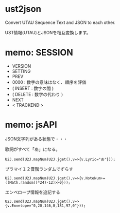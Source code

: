 # ust2json
Convert UTAU Sequence Text and JSON to each other. 

UST情報(UTAU)とJSONを相互変換します。

# memo: SESSION
- VERSION
- SETTING
- PREV
- 0000 : 数字の意味はなく、順序を評価
- ( INSERT : 数字の間 )
- ( DELETE : 数字の代わり )
- NEXT
- < TRACKEND >

# memo: jsAPI
JSON文字列がある状態で・・・

歌詞がすべて「あ」になる。
```
U2J.send(U2J.mapNum(U2J.jget(),v=>{v.Lyric="あ"}));
```

プラマイ１２音階ランダムでずらす
```
U2J.send(U2J.mapNum(U2J.jget(),v=>{v.NoteNum+=((Math.random()*24)-12)>>0}));
```

エンベロープ情報を追記する
```
U2J.send(U2J.mapNum(U2J.jget(),v=>{v.Envelope="0,20,146,0,181,97,0"}));
```